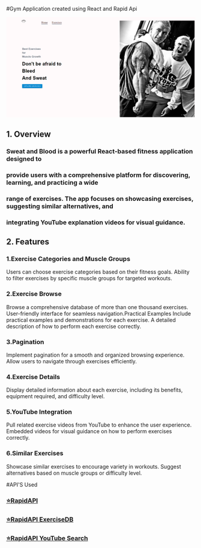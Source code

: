 #Gym Application created using React and Rapid Api

![React Application](https://github.com/kristiqn21/SweatAndBlood/blob/main/ReadMe.PNG)

## 1. Overview
### Sweat and Blood is a powerful React-based fitness application designed to 
### provide users with a comprehensive platform for discovering, learning, and practicing a wide 
### range of exercises. The app focuses on showcasing exercises, suggesting similar alternatives, and 
### integrating YouTube explanation videos for visual guidance.


## 2. Features
### 1.Exercise Categories and Muscle Groups
Users can choose exercise categories based on their fitness goals.
Ability to filter exercises by specific muscle groups for targeted workouts.
### 2.Exercise Browse
Browse a comprehensive database of more than one thousand exercises.
User-friendly interface for seamless navigation.Practical Examples
Include practical examples and demonstrations for each exercise.
A detailed description of how to perform each exercise correctly.
### 3.Pagination
Implement pagination for a smooth and organized browsing experience.
Allow users to navigate through exercises efficiently.
### 4.Exercise Details
Display detailed information about each exercise, including its benefits, equipment required, and difficulty level.
### 5.YouTube Integration
Pull related exercise videos from YouTube to enhance the user experience.
Embedded videos for visual guidance on how to perform exercises correctly.
### 6.Similar Exercises
Showcase similar exercises to encourage variety in workouts.
Suggest alternatives based on muscle groups or difficulty level.




#API'S Used

### [⭐RapidAPI](https://rapidapi.com/hub?utm_source=youtube.com%2FJavaScriptMastery&utm_medium=referral&utm_campaign=DevRel%2F)
### [⭐RapidAPI ExerciseDB](https://rapidapi.com/justin-WFnsXH_t6/api/exercisedb?utm_source=youtube.com%2FJavaScriptMastery&utm_medium=referral&utm_campaign=DevRel)
### [⭐RapidAPI YouTube Search](https://rapidapi.com/h0p3rwe/api/youtube-search-and-download?utm_source=youtube.com%2FJavaScriptMastery&utm_medium=referral&utm_campaign=DevRel)